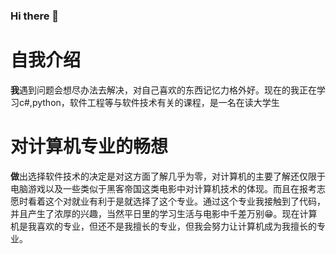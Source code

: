 ### Hi there 👋

<!--
**zoeqfy/zoeqfy** is a ✨ _special_ ✨ repository because its `README.md` (this file) appears on your GitHub profile.

Here are some ideas to get you started:

- 🔭 I’m currently working on ...
- 🌱 I’m currently learning ...
- 👯 I’m looking to collaborate on ...
- 🤔 I’m looking for help with ...
- 💬 Ask me about ...
- 📫 How to reach me: ...
- 😄 Pronouns: ...
- ⚡ Fun fact: ...
-->

 # 自我介绍
**我**遇到问题会想尽办法去解决，对自己喜欢的东西记忆力格外好。现在的我正在学习c#,python，软件工程等与软件技术有关的课程，是一名在读大学生
 
# 对计算机专业的畅想
  **做**出选择软件技术的决定是对这方面了解几乎为零，对计算机的主要了解还仅限于电脑游戏以及一些类似于黑客帝国这类电影中对计算机技术的体现。而且在报考志愿时看着这个对就业有利于是就选择了这个专业。通过这个专业我接触到了代码，并且产生了浓厚的兴趣，当然平日里的学习生活与电影中千差万别😁。现在计算机是我喜欢的专业，但还不是我擅长的专业，但我会努力让计算机成为我擅长的专业。
  
  


